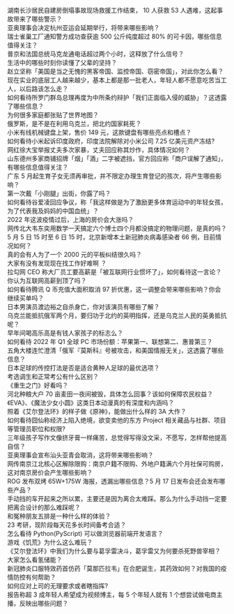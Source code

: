 湖南长沙居民自建房倒塌事故现场救援工作结束， 10 人获救 53 人遇难，这起事故带来了哪些警示？  
亚奥理事会决定杭州亚运会延期举行，将带来哪些影响？  
瑞士雀巢工厂通知警方成功查获逾 500 公斤纯度超过 80% 的可卡因，哪些信息值得关注？  
普京和法国总统马克龙通电话超过两个小时，这释放了什么信号？  
生活中的哪些时刻你读懂了父辈的坚持？  
赵立坚称「美国是当之无愧的黑客帝国、监控帝国、窃密帝国」，对此你怎么看？  
现在实业的底层工人越来越少，基本上都是那一批老人，年轻人都不愿意吃苦当工人，以后路该怎么走？  
如何看待所罗门群岛总理再度为中所条约辩护「我们正面临入侵的威胁」？这透露了哪些信息？  
为何很多家庭都张贴了世界地图？  
俄罗斯，是不是在利用乌克兰，把北约国家耗死？  
小米有线机械键盘上架，售价 149 元，这款键盘有哪些亮点和槽点？  
如何看待小米起诉印度政府，印度法院解除对小米公司 7.25 亿美元资产冻结?  
网红徐大宝举报丈夫多次家暴，丈夫回应称其炒作，具体情况如何？  
山东德州多家商铺招牌「烟」「酒」二字被遮挡，官方回应称「商户误解了通知」，有哪些信息值得关注？  
广东 5 月起生育子女无须再审批，并不限定办理生育登记的孩次，将产生哪些影响？  
第一次戴「小刚腿」出街，你露了吗？  
如何看待谷爱凌回应争议，称「我这样做是为了激励更多体育运动中的年轻女孩，为了代表我及妈妈的中国血统」？  
2022 年这波疫情过后，上海的房价会大涨吗？  
网传北大韦东奕用数学一天搞定六个博士四个月都没搞定的物理问题，是真的吗？  
5 月 5 日 15 时至 6 日 15 时，北京新增本土新冠肺炎病毒感染者 66 例，目前情况如何？  
真的会有人为了一个 2000 元的平板纠结很久吗？  
大家有没有发现现在找工作好难啊 ？  
拉勾网 CEO 称大厂员工要高薪是「被互联网行业惯坏了」，如何看待这一言论？你认为互联网高薪到顶了吗？  
如何看待腾讯 Q 币充值大面积取消 97 折优惠，这一调整会带来哪些影响？你会继续买单吗？  
日本男演员渡边裕之自杀身亡，你对该演员有哪些了解？  
乌克兰能抵抗俄军两个月，要归功于北约的英明指挥，还是乌克兰人民的英勇抵抗呢？  
早年间喝高乐高是有钱人家孩子的标志么？  
如何看待 2022 年 Q1 全球 PC 市场份额：苹果第一、联想第二、惠普第三？  
五角大楼连忙澄清「俄军『莫斯科』号被攻击，和美国情报无关」，这透露了哪些信息？  
日本足球的传控打法是否是适合黄种人足球的最优选项？  
考选调生和正常考公有什么区别？  
《重生之门》好看吗？  
河北种粮大户 70 亩麦田一夜间被毁，具体怎么回事？该如何保障农民权益？  
《EVA》、《魔法少女小圆》这类日本动漫真的有深度和内涵吗？  
照着《艾尔登法环》的样子做《原神》，能做出什么样的 3A 大作？  
如何看待囧仙称经济上陷入绝境，欲变卖他的东方 Project 相关藏品与社群、项目等管理员职位和权限?  
三年级孩子写作文像挤牙膏一样痛苦，总觉得写得没文采，不愿写，怎样帮他提高自信？  
亚奥理事会宣布汕头亚青会取消，这将带来哪些影响？  
网传南京江北核心区解除限购：南京户籍不限购、外地户籍满六个月社保可购房，这对南京房价会产生哪些影响？  
ROG 发布双烤 65W+175W 海报，透漏出哪些信息？5 月 17 日发布会还会发布哪些产品？  
手动挡的车开起来之所以累，主要还是因为离合太难踩。那么为什么手动挡一定要把离合设计的那么难踩呢？  
和冤种朋友五排是一种什么样的体验？  
23 考研，现阶段每天花多长时间备考合适？  
怎么看待 Python(PyScript) 可以做浏览器前端开发语言？  
游戏《饥荒》为什么这么难玩？  
《艾尔登法环》中我们为什么要与葛孚雷决斗，葛孚雷又为何要杀死野兽宰相？  
大家怎么看氢储能？  
新冠肺炎口服特效药首仿药「莫那匹拉韦」在合肥诞生，其药效如何？对我国的疫情防控有何帮助？  
如何应对上司的无理要求或者瞎指挥?  
报告称超 3 成年轻人希望成为视频博主，每 5 个年轻人就有 1 个想尝试做电商主播，反映出哪些问题？  

